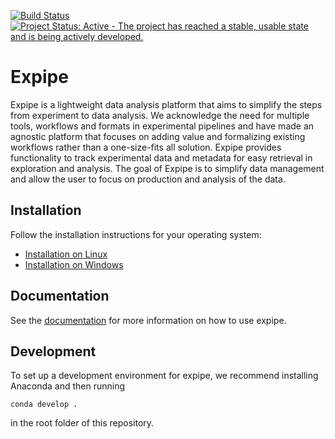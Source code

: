 [![Build Status](https://travis-ci.org/CINPLA/expipe.svg)](https://travis-ci.org/CINPLA/expipe)
[![Project Status: Active - The project has reached a stable, usable state and is being actively developed.](http://www.repostatus.org/badges/latest/active.svg)](http://www.repostatus.org/#active)

# Expipe

Expipe is a lightweight data analysis platform that aims to simplify the steps
from experiment to data analysis.
We acknowledge the need for multiple tools, workflows and formats in
experimental pipelines and have made an agnostic platform that focuses on adding
value and formalizing existing workflows rather than a one-size-fits all
solution.
Expipe provides functionality to track experimental data and metadata for easy
retrieval in exploration and analysis.
The goal of Expipe is to simplify data management and allow the user to focus on
production and analysis of the data.

## Installation

Follow the installation instructions for your operating system:

- [Installation on Linux](https://github.com/CINPLA/expipe/wiki/Installation-on-Linux)
- [Installation on Windows](https://github.com/CINPLA/expipe/wiki/Installation-on-Windows)

## Documentation

See the [documentation](http://cinpla.github.io/expipe) 
for more information on how to use expipe.

## Development

To set up a development environment for expipe, we recommend installing Anaconda
and then running 

```
conda develop .
```

in the root folder of this repository.
